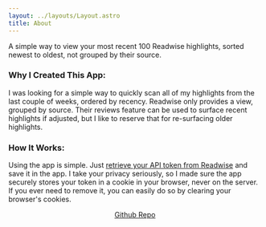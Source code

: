 ```yaml
---
layout: ../layouts/Layout.astro
title: About
---
```


A simple way to view your most recent 100 Readwise highlights, sorted newest to oldest, not grouped by their source.

### Why I Created This App:

I was looking for a simple way to quickly scan all of my highlights from the last couple of weeks, ordered by recency. Readwise only provides a view, grouped by source. Their reviews feature can be used to surface recent highlights if adjusted, but I like to reserve that for re-surfacing older highlights.

### How It Works:

Using the app is simple. Just [retrieve your API token from Readwise](https://readwise.io/access_token) and save it in the app. I take your privacy seriously, so I made sure the app securely stores your token in a cookie in your browser, never on the server. If you ever need to remove it, you can easily do so by clearing your browser's cookies.

<p style="text-align: center">
 <a href="https://github.com/jondcoleman/recent-readwise-highlights">Github Repo</a>
</p>
